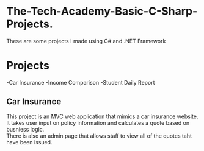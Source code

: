# The-Tech-Academy-Basic-C-Sharp-Projects.

<p>These are some projects I made using C# and .NET Framework</p>

<h1>Projects</h1>
-Car Insurance
-Income Comparison
-Student Daily Report

<h2>Car Insurance</h2>
<p>This project is an MVC web application that mimics a car insurance website.<br>
It takes user input on policy information and calculates a quote based on busniess logic.<br>
There is also an admin page that allows staff to view all of the quotes taht have been issued.</p>
